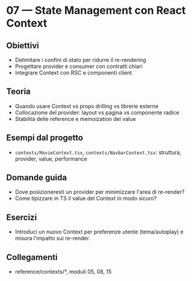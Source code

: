 # 07 — State Management con React Context

## Obiettivi
- Delimitare i confini di stato per ridurre il re-rendering
- Progettare provider e consumer con contratti chiari
- Integrare Context con RSC e componenti client

## Teoria
- Quando usare Context vs props drilling vs librerie esterne
- Collocazione del provider: layout vs pagina vs componente radice
- Stabilità delle reference e memoization dei value

## Esempi dal progetto
- `contexts/MovieContext.tsx`, `contexts/NavbarContext.tsx`: struttura, provider, value, performance

## Domande guida
- Dove posizioneresti un provider per minimizzare l'area di re-render?
- Come tipizzare in TS il value del Context in modo sicuro?

## Esercizi
- Introduci un nuovo Context per preferenze utente (tema/autoplay) e misura l'impatto sui re-render.

## Collegamenti
- reference/contexts/*, moduli 05, 08, 15